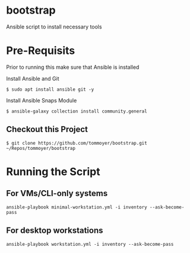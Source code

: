 # bootstrap
Ansible script to install necessary tools

# Pre-Requisits
Prior to running this make sure that Ansible is installed

Install Ansible and Git

`$ sudo apt install ansible git -y`

Install Ansible Snaps Module

`$ ansible-galaxy collection install community.general`

## Checkout this Project

`$ git clone https://github.com/tommoyer/bootstrap.git ~/Repos/tommoyer/bootstrap`

# Running the Script

## For VMs/CLI-only systems

`ansible-playbook minimal-workstation.yml -i inventory --ask-become-pass`

## For desktop workstations

`ansible-playbook workstation.yml -i inventory --ask-become-pass`
